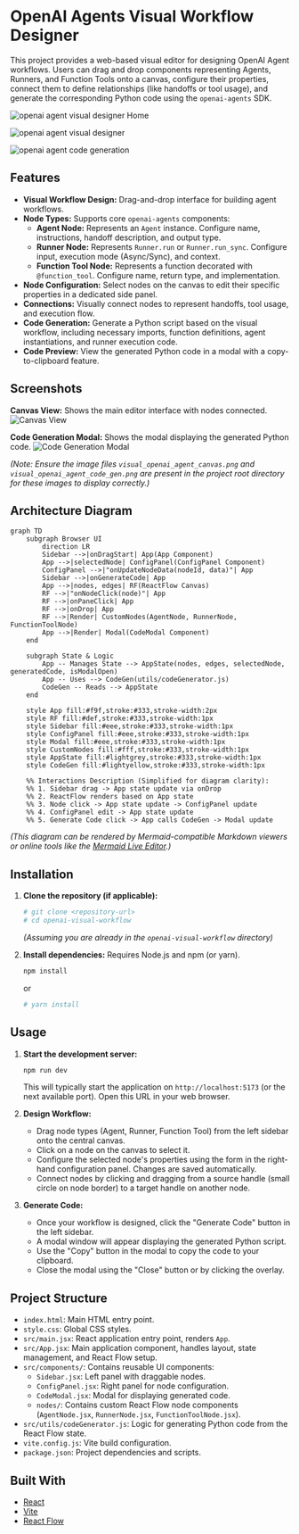 # OpenAI Agents Visual Workflow Designer

This project provides a web-based visual editor for designing OpenAI Agent workflows. Users can drag and drop components representing Agents, Runners, and Function Tools onto a canvas, configure their properties, connect them to define relationships (like handoffs or tool usage), and generate the corresponding Python code using the `openai-agents` SDK.

![openai agent visual designer Home](screenshots/final/visual_agent_designer_home_page.png "openai agent visual designer Home")

![openai agent visual designer](screenshots/final/visual_agent_designer_canvas_template_page.png "openai agent visual designer")

![openai agent code generation](screenshots/final/visual_agent_designer_code_editor_page.png "openai agent code genertion")

## Features

- **Visual Workflow Design:** Drag-and-drop interface for building agent workflows.
- **Node Types:** Supports core `openai-agents` components:
    - **Agent Node:** Represents an `Agent` instance. Configure name, instructions, handoff description, and output type.
    - **Runner Node:** Represents `Runner.run` or `Runner.run_sync`. Configure input, execution mode (Async/Sync), and context.
    - **Function Tool Node:** Represents a function decorated with `@function_tool`. Configure name, return type, and implementation.
- **Node Configuration:** Select nodes on the canvas to edit their specific properties in a dedicated side panel.
- **Connections:** Visually connect nodes to represent handoffs, tool usage, and execution flow.
- **Code Generation:** Generate a Python script based on the visual workflow, including necessary imports, function definitions, agent instantiations, and runner execution code.
- **Code Preview:** View the generated Python code in a modal with a copy-to-clipboard feature.

## Screenshots

**Canvas View:** Shows the main editor interface with nodes connected.
![Canvas View](visual_openai_agent_canvas.png)

**Code Generation Modal:** Shows the modal displaying the generated Python code.
![Code Generation Modal](visual_openai_agent_code_gen.png)

*(Note: Ensure the image files `visual_openai_agent_canvas.png` and `visual_openai_agent_code_gen.png` are present in the project root directory for these images to display correctly.)*

## Architecture Diagram

```mermaid
graph TD
    subgraph Browser UI
        direction LR
        Sidebar -->|onDragStart| App(App Component)
        App -->|selectedNode| ConfigPanel(ConfigPanel Component)
        ConfigPanel -->|"onUpdateNodeData(nodeId, data)"| App
        Sidebar -->|onGenerateCode| App
        App -->|nodes, edges| RF(ReactFlow Canvas)
        RF -->|"onNodeClick(node)"| App
        RF -->|onPaneClick| App
        RF -->|onDrop| App
        RF -->|Render| CustomNodes(AgentNode, RunnerNode, FunctionToolNode)
        App -->|Render| Modal(CodeModal Component)
    end

    subgraph State & Logic
        App -- Manages State --> AppState(nodes, edges, selectedNode, generatedCode, isModalOpen)
        App -- Uses --> CodeGen(utils/codeGenerator.js)
        CodeGen -- Reads --> AppState
    end

    style App fill:#f9f,stroke:#333,stroke-width:2px
    style RF fill:#def,stroke:#333,stroke-width:1px
    style Sidebar fill:#eee,stroke:#333,stroke-width:1px
    style ConfigPanel fill:#eee,stroke:#333,stroke-width:1px
    style Modal fill:#eee,stroke:#333,stroke-width:1px
    style CustomNodes fill:#fff,stroke:#333,stroke-width:1px
    style AppState fill:#lightgrey,stroke:#333,stroke-width:1px
    style CodeGen fill:#lightyellow,stroke:#333,stroke-width:1px

    %% Interactions Description (Simplified for diagram clarity):
    %% 1. Sidebar drag -> App state update via onDrop
    %% 2. ReactFlow renders based on App state
    %% 3. Node click -> App state update -> ConfigPanel update
    %% 4. ConfigPanel edit -> App state update
    %% 5. Generate Code click -> App calls CodeGen -> Modal update
```

*(This diagram can be rendered by Mermaid-compatible Markdown viewers or online tools like the [Mermaid Live Editor](https://mermaid.live).)*

## Installation

1.  **Clone the repository (if applicable):**
    ```bash
    # git clone <repository-url>
    # cd openai-visual-workflow
    ```
    *(Assuming you are already in the `openai-visual-workflow` directory)*

2.  **Install dependencies:**
    Requires Node.js and npm (or yarn).
    ```bash
    npm install
    ```
    or
    ```bash
    # yarn install
    ```

## Usage

1.  **Start the development server:**
    ```bash
    npm run dev
    ```
    This will typically start the application on `http://localhost:5173` (or the next available port). Open this URL in your web browser.

2.  **Design Workflow:**
    - Drag node types (Agent, Runner, Function Tool) from the left sidebar onto the central canvas.
    - Click on a node on the canvas to select it.
    - Configure the selected node's properties using the form in the right-hand configuration panel. Changes are saved automatically.
    - Connect nodes by clicking and dragging from a source handle (small circle on node border) to a target handle on another node.

3.  **Generate Code:**
    - Once your workflow is designed, click the "Generate Code" button in the left sidebar.
    - A modal window will appear displaying the generated Python script.
    - Use the "Copy" button in the modal to copy the code to your clipboard.
    - Close the modal using the "Close" button or by clicking the overlay.

## Project Structure

- `index.html`: Main HTML entry point.
- `style.css`: Global CSS styles.
- `src/main.jsx`: React application entry point, renders `App`.
- `src/App.jsx`: Main application component, handles layout, state management, and React Flow setup.
- `src/components/`: Contains reusable UI components:
    - `Sidebar.jsx`: Left panel with draggable nodes.
    - `ConfigPanel.jsx`: Right panel for node configuration.
    - `CodeModal.jsx`: Modal for displaying generated code.
    - `nodes/`: Contains custom React Flow node components (`AgentNode.jsx`, `RunnerNode.jsx`, `FunctionToolNode.jsx`).
- `src/utils/codeGenerator.js`: Logic for generating Python code from the React Flow state.
- `vite.config.js`: Vite build configuration.
- `package.json`: Project dependencies and scripts.


## Built With

- [React](https://reactjs.org/)
- [Vite](https://vitejs.dev/)
- [React Flow](https://reactflow.dev/)